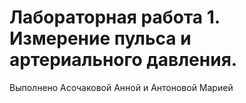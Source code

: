 # Лабораторная работа 1. Измерение пульса и артериального давления.
Выполнено Асочаковой Анной и Антоновой Марией
          
